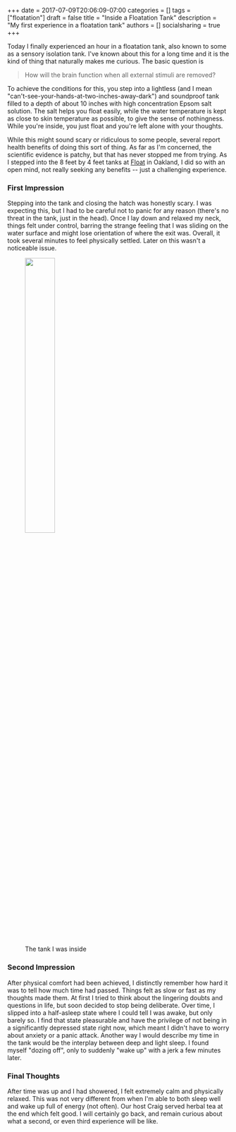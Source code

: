 +++
date = 2017-07-09T20:06:09-07:00
categories = []
tags = ["floatation"]
draft = false
title = "Inside a Floatation Tank"
description = "My first experience in a floatation tank"
authors = []
socialsharing = true
+++

Today I finally experienced an hour in a floatation tank, also known to some as a sensory isolation tank. I've known about this for a long time and it is the kind of thing that naturally makes me curious. The basic question is

> How will the brain function when all external stimuli are removed?

To achieve the conditions for this, you step into a lightless (and I mean "can't-see-your-hands-at-two-inches-away-dark") and soundproof tank filled to a depth of about 10 inches with high concentration Epsom salt solution. The salt helps you float easily, while the water temperature is kept as close to skin temperature as possible, to give the sense of nothingness. While you're inside, you just float and you're left alone with your thoughts.

While this might sound scary or ridiculous to some people, several report health benefits of doing this sort of thing. As far as I'm concerned, the scientific evidence is patchy, but that has never stopped me from trying. As I stepped into the 8 feet by 4 feet tanks at [Float](http://www.thefloatcenter.com/) in Oakland, I did so with an open mind, not really seeking any benefits -- just a challenging experience.

### First Impression

Stepping into the tank and closing the hatch was honestly scary. I was expecting this, but I had to be careful not to panic for any reason (there's no threat in the tank, just in the head). Once I lay down and relaxed my neck, things felt under control, barring the strange feeling that I was sliding on the water surface and might lose orientation of where the exit was. Overall, it took several minutes to feel physically settled. Later on this wasn't a noticeable issue.

<figure>
    <img data-action="zoom" src="/images/floatation-tank.jpg" style="width:40%;"></img>
    <figcaption>The tank I was inside</figcaption>
</figure>

### Second Impression

After physical comfort had been achieved, I distinctly remember how hard it was to tell how much time had passed. Things felt as slow or fast as my thoughts made them. At first I tried to think about the lingering doubts and questions in life, but soon decided to stop being deliberate. Over time, I slipped into a half-asleep state where I could tell I was awake, but only barely so. I find that state pleasurable and have the privilege of not being in a significantly depressed state right now, which meant I didn't have to worry about anxiety or a panic attack. Another way I would describe my time in the tank would be the interplay between deep and light sleep. I found myself "dozing off", only to suddenly "wake up" with a jerk a few minutes later.

### Final Thoughts

After time was up and I had showered, I felt extremely calm and physically relaxed. This was not very different from when I'm able to both sleep well and wake up full of energy (not often). Our host Craig served herbal tea at the end which felt good. I will certainly go back, and remain curious about what a second, or even third experience will be like.